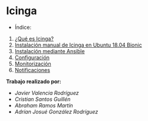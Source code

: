 # Icinga

- Índice:

1. [¿Qué es Icinga?](docs/Icinga.md)
2. [Instalación manual de Icinga en Ubuntu 18.04 Bionic](docs/InstalacionManual.md)
3. [Instalación mediante Ansible](docs/InstalacionAnsible.md)
4. [Configuración](docs/Configuracion.md)
5. [Monitorización](docs/Monitorizacion.md)
6. [Notificaciones](docs/Notificaciones.md)

**Trabajo realizado por:**

* *Javier Valencia Rodríguez*
* *Cristian Santos Guillén*
* *Abraham Ramos Martín*
* *Adrían Josué González Rodríguez*